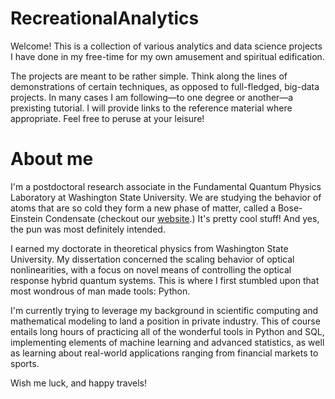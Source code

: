 # RecreationalAnalytics
Welcome! This is a collection of various analytics and data science projects I have done in my free-time for my own amusement and spiritual edification.

The projects are meant to be rather simple. Think along the lines of demonstrations of certain techniques, as opposed to full-fledged, big-data projects. In many cases I am following&mdash;to one degree or another&mdash;a prexisting tutorial. I will provide links to the reference material where appropriate. Feel free to peruse at your leisure! 

# About me
I'm a postdoctoral research associate in the Fundamental Quantum Physics Laboratory at Washington State University. We are studying the behavior of atoms that are so cold they form a new phase of matter, called a Bose-Einstein Condensate (checkout our [website](https://labs.wsu.edu/engels/).) It's pretty cool stuff! And yes, the pun was most definitely intended. 

I earned my doctorate in theoretical physics from Washington State University. My dissertation concerned the scaling behavior of optical nonlinearities, with a focus on novel means of controlling the optical response hybrid quantum systems. This is where I first stumbled upon that most wondrous of man made tools: Python.

I'm currently trying to leverage my background in scientific computing and mathematical modeling to land a position in private industry. This of course entails long hours of practicing all of the wonderful tools in Python and SQL, implementing elements of machine learning and advanced statistics, as well as learning about real-world applications ranging from financial markets to sports.

Wish me luck, and happy travels!
